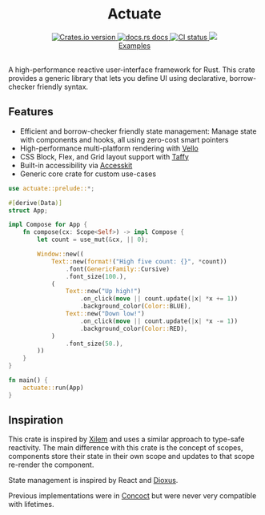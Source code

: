 <div align="center">
  <h1>Actuate</h1>
  <a href="https://crates.io/crates/actuate">
    <img src="https://img.shields.io/crates/v/actuate?style=flat-square"
    alt="Crates.io version" />
  </a>
  <a href="https://docs.rs/actuate">
    <img src="https://img.shields.io/badge/docs-latest-blue.svg?style=flat-square"
      alt="docs.rs docs" />
  </a>
   <a href="https://github.com/actuate-rs/actuate/actions">
    <img src="https://github.com/actuate-rs/actuate/actions/workflows/ci.yml/badge.svg"
      alt="CI status" />
  </a>
  <a href="https://discord.gg/AbyAdew3">
    <img src="https://img.shields.io/discord/1306713440873877576.svg?label=&logo=discord&logoColor=ffffff&color=7389D8&labelColor=6A7EC2" />
</div>

<div align="center">
 <a href="https://github.com/actuate-rs/actuate/tree/main/examples">Examples</a>
</div>

<br />

A high-performance reactive user-interface framework for Rust.
This crate provides a generic library that lets you define UI using declarative, borrow-checker friendly syntax.

## Features
 - Efficient and borrow-checker friendly state management: Manage state with components and hooks, all using zero-cost smart pointers
 - High-performance multi-platform rendering with [Vello](https://github.com/linebender/vello)
 - CSS Block, Flex, and Grid layout support with [Taffy](https://github.com/DioxusLabs/taffy)
 - Built-in accessibility via [Accesskit](https://github.com/AccessKit/accesskit)
 - Generic core crate for custom use-cases

```rust
use actuate::prelude::*;

#[derive(Data)]
struct App;

impl Compose for App {
    fn compose(cx: Scope<Self>) -> impl Compose {
        let count = use_mut(&cx, || 0);

        Window::new((
            Text::new(format!("High five count: {}", *count))
                .font(GenericFamily::Cursive)
                .font_size(100.),
            (
                Text::new("Up high!")
                    .on_click(move || count.update(|x| *x += 1))
                    .background_color(Color::BLUE),
                Text::new("Down low!")
                    .on_click(move || count.update(|x| *x -= 1))
                    .background_color(Color::RED),
            )
                .font_size(50.),
        ))
    }
}

fn main() {
    actuate::run(App)
}
```

## Inspiration
This crate is inspired by [Xilem](https://github.com/linebender/xilem) and uses a similar approach to type-safe reactivity. The main difference with this crate is the concept of scopes, components store their state in their own scope and updates to that scope re-render the component.

State management is inspired by React and [Dioxus](https://github.com/DioxusLabs/dioxus).

Previous implementations were in [Concoct](https://github.com/concoct-rs/concoct) but were never very compatible with lifetimes.
